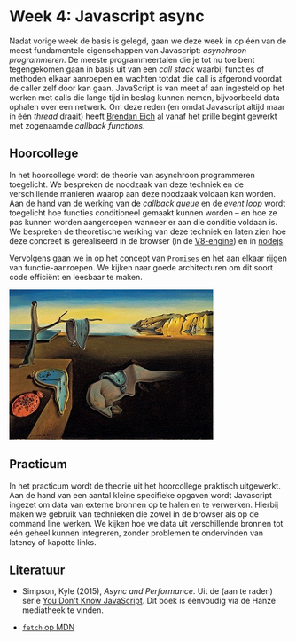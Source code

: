 # Week 4: Javascript async

Nadat vorige week de basis is gelegd, gaan we deze week in op één van de meest fundamentele eigenschappen van Javascript: *asynchroon programmeren*. De meeste programmeertalen die je tot nu toe bent tegengekomen gaan in basis uit van een *call stack* waarbij functies of methoden elkaar aanroepen en wachten totdat die call is afgerond voordat de caller zelf door kan gaan. JavaScript is van meet af aan ingesteld op het werken met calls die lange tijd in beslag kunnen nemen, bijvoorbeeld data ophalen over een netwerk. Om deze reden (en omdat Javascript altijd maar in één *thread* draait) heeft [Brendan Eich](https://en.wikipedia.org/wiki/Brendan_Eich) al vanaf het prille begint gewerkt met zogenaamde *callback functions*. 

## Hoorcollege

In het hoorcollege wordt de theorie van asynchroon programmeren toegelicht. We bespreken de noodzaak van deze techniek en de verschillende manieren waarop aan deze noodzaak voldaan kan worden. Aan de hand van de werking van de *callback queue* en de *event loop* wordt toegelicht hoe functies conditioneel gemaakt kunnen worden – en hoe ze pas kunnen worden aangeroepen wanneer er aan die conditie voldaan is. We bespreken de theoretische werking van deze techniek en laten zien hoe deze concreet is gerealiseerd in de browser (in de [V8-engine](https://github.com/v8/v8)) en in [nodejs](https://github.com/nodejs/node).

Vervolgens gaan we in op het concept van `Promises` en het aan elkaar rijgen van functie-aanroepen. We kijken naar goede architecturen om dit soort code efficiënt en leesbaar te maken.

![De Volharding der Herinnering als metafoor voor asynchroon programmeren](../imgs/dali.jpeg)

## Practicum

In het practicum wordt de theorie uit het hoorcollege praktisch uitgewerkt. Aan de hand van een aantal kleine specifieke opgaven wordt Javascript ingezet om data van externe bronnen op te halen en te verwerken. Hierbij maken we gebruik van technieken die zowel in de browser als op de command line werken. We kijken hoe we data uit verschillende bronnen tot één geheel kunnen integreren, zonder problemen te ondervinden van latency of kapotte links.

## Literatuur

- Simpson, Kyle (2015), *Async and Performance*. Uit de (aan te raden) serie [You Don't Know JavaScript](https://github.com/getify/You-Dont-Know-JS). Dit boek is eenvoudig via de Hanze mediatheek te vinden.

- [`fetch` op MDN](https://developer.mozilla.org/en-US/docs/Web/API/Fetch_API)

